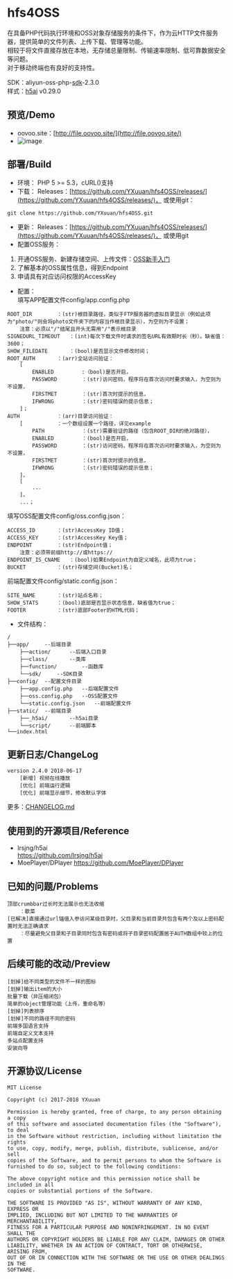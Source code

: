 # hfs4OSS
在具备PHP代码执行环境和OSS对象存储服务的条件下，作为云HTTP文件服务器，提供简单的文件列表、上传下载、管理等功能。  
相较于将文件直接存放在本地，无存储总量限制、传输速率限制、低可靠数据安全等问题。  
对于移动终端也有良好的支持性。  
  
SDK：aliyun-oss-php-[sdk](https://promotion.aliyun.com/ntms/act/ossdoclist.html)-2.3.0  
样式：[h5ai](https://larsjung.de/h5ai/) v0.29.0

## 预览/Demo
* oovoo.site：[http://file.oovoo.site/](http://file.oovoo.site/)
* ![image](https://yxuuan.github.io/hfs4oss-demo/v2.2.0.png)

## 部署/Build
* 环境：
PHP 5 >= 5.3，cURL()支持
* 下载：
Releases：[https://github.com/YXuuan/hfs4OSS/releases/](https://github.com/YXuuan/hfs4OSS/releases/)，
或使用git：
~~~
git clone https://github.com/YXuuan/hfs4OSS.git
~~~
* 更新：
Releases：[https://github.com/YXuuan/hfs4OSS/releases/](https://github.com/YXuuan/hfs4OSS/releases/)，
或使用git
* 配置OSS服务：
1. 开通OSS服务、新建存储空间、上传文件：[OSS新手入门](https://promotion.aliyun.com/ntms/ossedu2.html)
2. 了解基本的OSS属性信息，得到Endpoint
3. 申请具有对应访问权限的AccessKey
* 配置：  
填写APP配置文件config/app.config.php
```
ROOT_DIR		：(str)根目录路径，类似于FTP服务器的虚拟目录显示（例如此项为"photo/"则会将photo文件夹下的内容当作根目录显示），为空则为不设置；
	注意：必须以"/"结尾且开头无需用"/"表示根目录
SIGNEDURL_TIMEOUT	：(int)每次下载文件时请求的签名URL有效期时长（秒）。缺省值：3600；
SHOW_FILEDATE		：(bool)是否显示文件修改时间；
ROOT_AUTH		：(arr)全站访问验证：
	[
		ENABLED			:（bool)是否开启，
		PASSWORD		：(str)访问密码，程序将在首次访问时要求输入，为空则为不设置，	
		FIRSTMET		：(str)首次时提示的信息，
		IFWRONG			：(str)密码错误的提示信息；
	]；
AUTH			：(arr)目录访问验证：
	[			：一个数组设置一个路径，详见example
		PATH			：(str)需要验证的路径（包含ROOT_DIR的绝对路径），
		ENABLED			：(bool)是否开启，
		PASSWORD		：(str)访问密码，程序将在首次访问时要求输入，为空则为不设置，	
		FIRSTMET		：(str)首次时提示的信息，
		IFWRONG			：(str)密码错误的提示信息；
	]，
	[
		...
	]，
	...；
```
填写OSS配置文件config/oss.config.json：
```
ACCESS_ID		：(str)AccessKey ID值；
ACCESS_KEY		：(str)AccessKey Key值；
ENDPOINT		：(str)Endpoint值；
	注意：必须带前缀http://或https://
ENDPOINT_IS_CNAME	：(bool)如果Endpoint为自定义域名，此项为true；
BUCKET			：(str)存储空间(Bucket)名；
```
前端配置文件config/static.config.json：
```
SITE_NAME		：(str)站点名称；
SHOW_STATS		：(bool)底部是否显示状态信息，缺省值为true；
FOOTER			：(str)底部Footer的HTML代码；
```
* 文件结构：
```
/
├──app/		--后端目录
	├──action/		--后端入口目录
	├──class/		--类库
	├──function/		--函数库
	└──sdk/		--SDK目录
├──config/	--配置文件目录
	├──app.config.php	--后端配置文件
	├──oss.config.php	--OSS配置文件
	└──static.config.json	--前端配置文件
├──static/	--前端目录
	├──_h5ai/		--h5ai目录
	└──script/		--前端脚本
└──index.html
```
## 更新日志/ChangeLog
```
version 2.4.0 2018-06-17
	[新增] 视频在线播放
	[优化] 前端运行逻辑
	[优化] 前端显示细节，修改默认字体
```
更多：[CHANGELOG.md](https://github.com/YXuuan/hfs4OSS/blob/master/CHANGELOG.md)

## 使用到的开源项目/Reference
* lrsjng/h5ai  
	https://github.com/lrsjng/h5ai
* MoePlayer/DPlayer
	https://github.com/MoePlayer/DPlayer

## 已知的问题/Problems
```
顶部crumbbar过长时无法展示也无法收缩
	：歇菜
[已解决]直接通过url锚值入参访问某级目录时，父目录和当前目录共包含有两个及以上密码配置时无法正确请求
	：尽量避免父目录和子目录同时包含有密码或将子目录密码配置居于AUTH数组中较上的位置
```

## 后续可能的改动/Preview
```
[划掉]给不同类型的文件不一样的图标
[划掉]输出item的大小
批量下载（非压缩闭包）
简单的object管理功能（上传，重命名等）
[划掉]列表排序
[划掉]不同的路径不同的密码
前端多国语言支持
前端自定义文本支持
多站点配置支持
安装向导
```

## 开源协议/License
```
MIT License

Copyright (c) 2017-2018 YXuuan

Permission is hereby granted, free of charge, to any person obtaining a copy
of this software and associated documentation files (the "Software"), to deal
in the Software without restriction, including without limitation the rights
to use, copy, modify, merge, publish, distribute, sublicense, and/or sell
copies of the Software, and to permit persons to whom the Software is
furnished to do so, subject to the following conditions:

The above copyright notice and this permission notice shall be included in all
copies or substantial portions of the Software.

THE SOFTWARE IS PROVIDED "AS IS", WITHOUT WARRANTY OF ANY KIND, EXPRESS OR
IMPLIED, INCLUDING BUT NOT LIMITED TO THE WARRANTIES OF MERCHANTABILITY,
FITNESS FOR A PARTICULAR PURPOSE AND NONINFRINGEMENT. IN NO EVENT SHALL THE
AUTHORS OR COPYRIGHT HOLDERS BE LIABLE FOR ANY CLAIM, DAMAGES OR OTHER
LIABILITY, WHETHER IN AN ACTION OF CONTRACT, TORT OR OTHERWISE, ARISING FROM,
OUT OF OR IN CONNECTION WITH THE SOFTWARE OR THE USE OR OTHER DEALINGS IN THE
SOFTWARE.
```